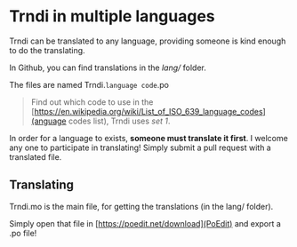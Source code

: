 # Trndi in multiple languages

Trndi can be translated to any language, providing someone is kind enough to do the translating.

In Github, you can find translations in the _lang/_ folder.

The files are named Trndi.```language code```.po 

> Find out which code to use in the
[https://en.wikipedia.org/wiki/List_of_ISO_639_language_codes](anguage codes list), Trndi uses _set 1_.

In order for a language to exists, __someone must translate it first__. I welcome any one to participate in translating! Simply submit a pull request with a translated file.

## Translating
Trndi.mo is the main file, for getting the translations (in the lang/ folder).

Simply open that file in [https://poedit.net/download](PoEdit) and export a .po file!